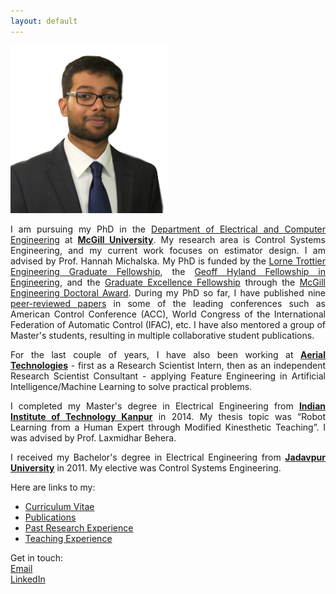 ```yaml
---
layout: default
---
```


<img src="/images/DPG_foreground.png"
     alt=""
     width="50%">


<div style="text-align: justify">

<p>
I am pursuing my PhD in the <a href="https://www.mcgill.ca/ece/">Department of Electrical and Computer Engineering</a> at <a href="https://www.mcgill.ca/"><strong>McGill University</strong></a>. My research area is Control Systems Engineering, and my current work focuses on estimator design. I am advised by Prof. Hannah Michalska. My PhD is funded by the <a href="https://mcgill.ca/engineering/students/graduate-students/funding/meda/named-fellowships/trottier">Lorne Trottier Engineering Graduate Fellowship</a>, the <a href="https://mcgill.ca/engineering/students/graduate-students/funding/meda/named-fellowships/geoff-hyland">Geoff Hyland Fellowship in Engineering</a>, and the <a href="https://www.mcgill.ca/engineering/students/graduate-students/funding/gef">Graduate Excellence Fellowship</a> through the <a href="https://www.mcgill.ca/engineering/students/graduate-students/funding/meda">McGill Engineering Doctoral Award</a>. During my PhD so far, I have published nine <a href="publications">peer-reviewed papers</a> in some of the leading conferences such as American Control Conference (ACC), World Congress of the International Federation of Automatic Control (IFAC), etc. I have also mentored a group of Master's students, resulting in multiple collaborative student publications.
</p>   

<p>
For the last couple of years, I have also been working at <a href="https://www.aerial.ai"><strong>Aerial Technologies</strong></a> - first as a Research Scientist Intern, then as an independent Research Scientist Consultant - applying Feature Engineering in Artificial Intelligence/Machine Learning to solve practical problems.
</p>

<p>
I completed my Master's degree in Electrical Engineering from <a href="https://www.iitk.ac.in/"><strong>Indian Institute of Technology Kanpur</strong></a> in 2014. My thesis topic was “Robot Learning from a Human Expert through Modified Kinesthetic Teaching”. I was advised by Prof. Laxmidhar Behera.
</p>
     
<p>
I received my Bachelor's degree in Electrical Engineering from <a href="http://www.jaduniv.edu.in/"><strong>Jadavpur University</strong></a> in 2011. My elective was Control Systems Engineering.
</p>

</div>


Here are links to my:  
* [Curriculum Vitae](/docs/dpg_cv.pdf)  
* [Publications](publications)  
* [Past Research Experience](past-research-exp)
* [Teaching Experience](teaching-exp)

Get in touch:  
[Email](mailto:debarshi.ghoshal@mail.mcgill.ca)  
[LinkedIn](https://www.linkedin.com/in/dpghoshal)
